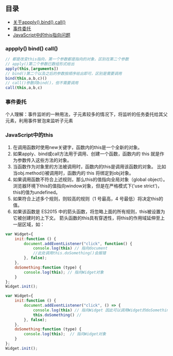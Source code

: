 ## 目录
- [关于appply(),bind(),call()](#appply()-bind()-call())
- [事件委托](#事件委托)
- [JavaScript中的this指向问题](#JavaScript中的this)

### appply() bind() call()
```js
// 都是改变this指向，第一个参数都是指向的对象，区别在第二个参数
// apply()第二个参数已数组形式给出
apply(this,[arguments])
// bind()第二个以及之后的参数按顺序给出即可，区别是需要调用
bind(this,a,b,c)()
// call()参数同bind()，但不需要调用
call(this,a,b,c)
```
### 事件委托
个人理解：事件监听的一种用法，子元素较多的情况下，将监听的任务委托给其父元素，利用事件冒泡来监听子元素
### JavaScript中的this
1. 在调用函数时使用new关键字，函数内的this是一个全新的对象。
2. 如果apply、bind或call方法用于调用、创建一个函数，函数内的 this 就是作为参数传入这些方法的对象。
3. 当函数作为对象里的方法被调用时，函数内的this是调用该函数的对象。
    比如当obj.method()被调用时，函数内的 this 将绑定到obj对象。
4. 如果调用函数不符合上述规则，那么this的值指向全局对象（global object）。
    浏览器环境下this的值指向window对象，但是在严格模式下('use strict')，this的值为undefined。
5. 如果符合上述多个规则，则较高的规则（1 号最高，4 号最低）将决定this的值。
6. 如果该函数是 ES2015 中的箭头函数，将忽略上面的所有规则，this被设置为它被创建时的上下文。
    箭头函数的this具有穿透性，将this的作用域延伸至上一层区域，如：
```js
var Widget={
    init:function () {
        document.addEventListener("click", function() {
            console.log(this) // 指向document 
            //此处调用this.doSomething()会报错
        }, false);
    },
    doSomething:function (type) {
        console.log(this); // 指向Widget对象
    }
};
Widget.init();

var Widget={
    init:function () {
        document.addEventListener("click", () => {
            console.log(this) // 指向Widget 因此可以调用Widget的doSomething方法
            this.doSomething() //
        }, false);
    },
    doSomething:function (type) {
        console.log(this);  // 指向Widget对象
    }
};
Widget.init(); 
```
